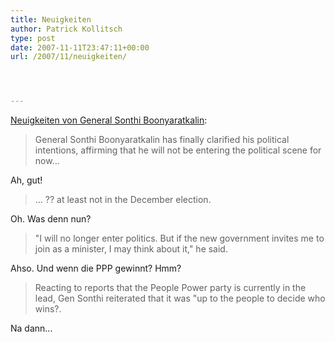```yaml
---
title: Neuigkeiten
author: Patrick Kollitsch
type: post
date: 2007-11-11T23:47:11+00:00
url: /2007/11/neuigkeiten/




---
```

[Neuigkeiten von General Sonthi Boonyaratkalin][1]:

> General Sonthi Boonyaratkalin has finally clarified his political intentions, affirming that he will not be entering the political scene for now...

Ah, gut!

> ... ?? at least not in the December election.

Oh. Was denn nun?

> "I will no longer enter politics. But if the new government invites me to join as a minister, I may think about it," he said.

Ahso. Und wenn die <span class="caps">PPP</span> gewinnt? Hmm?

> Reacting to reports that the People Power party is currently in the lead, Gen Sonthi reiterated that it was "up to the people to decide who wins?.

Na dann...

 [1]: http://www.bangkokpost.com/breaking_news/breakingnews.php?id=123500
